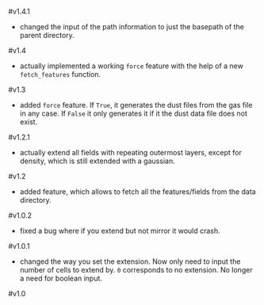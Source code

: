 #v1.4.1
* changed the input of the path information to just the basepath of the parent directory.

#v1.4
* actually implemented a working `force` feature with the help of a new `fetch_features` function.

#v1.3
* added `force` feature. If `True`, it generates the dust files from the gas file in any case. If `False` it only generates it if it the dust data file does not exist.

#v1.2.1
*  actually extend all fields with repeating outermost layers, except for density, which is still extended with a gaussian.

#v1.2
* added feature, which allows to fetch all the features/fields from the data directory.

#v1.0.2
* fixed a bug where if you extend but not mirror it would crash.

#v1.0.1
* changed the way you set the extension. Now only need to input the number of cells to extend by. `0` corresponds to no extension. No longer a need for boolean input.

#v1.0
